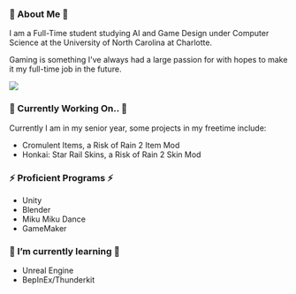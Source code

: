 ### 💬 About Me 💬

I am a Full-Time student studying AI and Game Design under Computer Science at the University of North Carolina at Charlotte. 

Gaming is something I've always had a large passion for with hopes to make it my full-time job in the future.

![](https://komarev.com/ghpvc/?username=AlexStahlman&color=blueviolet&style=flat&label=Profile+Views)

### 🔭 Currently Working On.. 🔭
Currently I am in my senior year, some projects in my freetime include:
- Cromulent Items, a Risk of Rain 2 Item Mod
- Honkai: Star Rail Skins, a Risk of Rain 2 Skin Mod

### ⚡ Proficient Programs ⚡
- Unity
- Blender
- Miku Miku Dance
- GameMaker

### 🌱 I’m currently learning 🌱
- Unreal Engine
- BepInEx/Thunderkit

<!--
**AlexStahlman/AlexStahlman** is a ✨ _special_ ✨ repository because its `README.md` (this file) appears on your GitHub profile.

Here are some ideas to get you started:

- 🔭 I’m currently working on ...
- 🌱 I’m currently learning ...
- 👯 I’m looking to collaborate on ...
- 🤔 I’m looking for help with ...
- 💬 Ask me about ...
- 📫 How to reach me: ...
- 😄 Pronouns: ...
- ⚡ Fun fact: ...
-->
